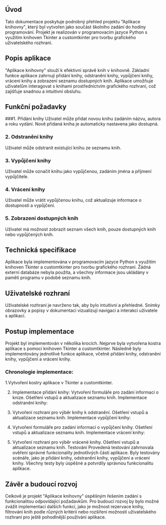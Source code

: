 ## Úvod
Tato dokumentace poskytuje podrobný přehled projektu "Aplikace knihovny", který byl vytvořen jako součást školního zadání do hodiny programování. Projekt je realizován v programovacím jazyce Python s využitím knihoven Tkinter a customtkinter pro tvorbu grafického uživatelského rozhraní.

## Popis aplikace
"Aplikace knihovny" slouží k efektivní správě knih v knihovně. Základní funkce aplikace zahrnují přidání knihy, odstranění knihy, vypůjčení knihy, vrácení knihy a zobrazení seznamu dostupných knih. Aplikace umožňuje uživatelům interagovat s knihami prostřednictvím grafického rozhraní, což zajišťuje snadnou a intuitivní obsluhu.

## Funkční požadavky
###1. Přidání knihy
Uživatel může přidat novou knihu zadáním názvu, autora a roku vydání. Nově přidaná kniha je automaticky nastavena jako dostupná.

### 2. Odstranění knihy
Uživatel může odstranit existující knihu ze seznamu knih.

### 3. Vypůjčení knihy
Uživatel může označit knihu jako vypůjčenou, zadáním jména a příjmení vypůjčitele.

### 4. Vrácení knihy
Uživatel může vrátit vypůjčenou knihu, což aktualizuje informace o dostupnosti a vypůjčení.

### 5. Zobrazení dostupných knih
Uživatel má možnost zobrazit seznam všech knih, pouze dostupných knih nebo vypůjčených knih.

## Technická specifikace
Aplikace byla implementována v programovacím jazyce Python s využitím knihoven Tkinter a customtkinter pro tvorbu grafického rozhraní. Žádná externí databáze nebyla použita, a všechny informace jsou ukládány v paměti programu v podobě seznamu knih.

## Uživatelské rozhraní
Uživatelské rozhraní je navrženo tak, aby bylo intuitivní a přehledné. Snímky obrazovky a popisy v dokumentaci vizualizují navigaci a interakci uživatele s aplikací.

## Postup implementace
Projekt byl implementován v několika krocích. Nejprve byla vytvořena kostra aplikace s pomocí knihoven Tkinter a customtkinter. Následně byly implementovány jednotlivé funkce aplikace, včetně přidání knihy, odstranění knihy, vypůjčení a vrácení knihy.

### Chronologie implementace:
1.Vytvoření kostry aplikace v Tkinter a customtkinter.

2. Implementace přidání knihy:
Vytvoření formuláře pro zadání informací o knize.
Ošetření vstupů a aktualizace seznamu knih.
Implementace odstranění knihy:

3. Vytvoření rozhraní pro výběr knihy k odstranění.
Ošetření vstupů a aktualizace seznamu knih.
Implementace vypůjčení knihy:

4. Vytvoření formuláře pro zadání informací o vypůjčení knihy.
Ošetření vstupů a aktualizace seznamu knih.
Implementace vrácení knihy:

5. Vytvoření rozhraní pro výběr vrácené knihy.
Ošetření vstupů a aktualizace seznamu knih.
Testování
Provedená testování zahrnovala ověření správné funkcionality jednotlivých částí aplikace. Byly testovány scénáře, jako je přidání knihy, odstranění knihy, vypůjčení a vrácení knihy. Všechny testy byly úspěšné a potvrdily správnou funkcionalitu aplikace.

## Závěr a budoucí rozvoj
Celkově je projekt "Aplikace knihovny" úspěšným řešením zadání s funkcionalitou odpovídající požadavkům. Pro budoucí rozvoj by bylo možné zvážit implementaci dalších funkcí, jako je možnost rezervace knihy, filtrování knih podle různých kritérií nebo rozšíření možností uživatelského rozhraní pro ještě pohodlnější používání aplikace.
